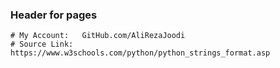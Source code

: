### Header for pages
```
# My Account:   GitHub.com/AliRezaJoodi
# Source Link:  https://www.w3schools.com/python/python_strings_format.asp
```